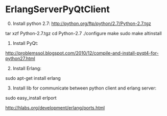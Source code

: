 ErlangServerPyQtClient
======================

0) Install python 2.7:
http://python.org/ftp/python/2.7/Python-2.7.tgz

tar xzf Python-2.7.tgz
cd Python-2.7
./configure
make
sudo make altinstall

1) Install PyQt:

http://problemssol.blogspot.com/2010/12/compile-and-install-pyqt4-for-python27.html

2) Install Erlang:

sudo apt-get install erlang

3) Install lib for communicate between python client and erlang server:

sudo easy_install erlport

http://hlabs.org/development/erlang/ports.html
